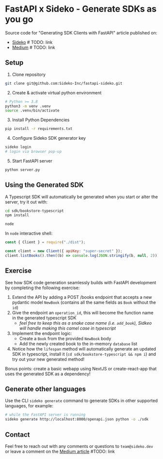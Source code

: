 # FastAPI x Sideko - Generate SDKs as you go

Source code for "Generating SDK Clients with FastAPI" article published on:

- [Sideko]() # TODO: link
- [Medium]() # TODO: link

## Setup

1. Clone repository

```bash
git clone git@github.com:Sideko-Inc/fastapi-sideko.git
```

2. Create & activate virtual python environment

```bash
# Python >= 3.8
python3 -m venv .venv
source .venv/bin/activate
```

3. Install Python Dependencies

```bash
pip install -r requirements.txt
```

4. Configure Sideko SDK generator key

```bash
sideko login
# login via browser pop-up
```

5. Start FastAPI server

```bash
python server.py
```

## Using the Generated SDK

A Typescript SDK will automatically be generated when you start or alter the server, try it out with:

```bash
cd sdk/bookstore-typescript
npm install

node
```

In `node` interactive shell:

```javascript
const { Client } = require("./dist");

const client = new Client({ apiKey: "super-secret" });
client.listBooks().then((b) => console.log(JSON.stringify(b, null, 2)));
```

## Exercise

See how SDK code generation seamlessly builds with FastAPI development by completing the following exercise:

1.  Extend the API by adding a POST /books endpoint that accepts a new pydantic model `NewBook` (contains all the same fields as `Book` without the `id`)
2.  Give the endpoint an `operation_id`, this will become the function name in the generated typescript SDK
    - _feel free to keep this as a snake case name (i.e. `add_book`), Sidkeo will handle making this camel case in typescript_
3.  Implement the endpoint logic:
    - Create a `Book` from the provided `NewBook` body
    - Add the newly created book to the in-memory `database` list
4.  Notice how the `lifespan` method will automatically generate an updated SDK in typescript, install it (`cd sdk/bookstore-typescript && npm i`) and try out your new generated method!

Bonus points: create a basic webapp using NextJS or create-react-app that uses the generated SDK as a dependency!

## Generate other languages

Use the CLI `sideko generate` command to generate SDKs in other supported languages, for example:

```bash
# while the FastAPI server is running
sideko generate http://localhost:8000/openapi.json python -o ./sdk
```

## Contact

Feel free to reach out with any comments or questions to `team@sideko.dev` or leave a comment on the [Medium article]() #TODO: link
